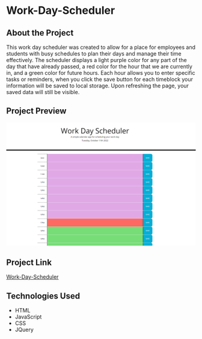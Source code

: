 # Work-Day-Scheduler

## About the Project

This work day scheduler was created to allow for a place for employees and students with busy schedules to plan their days and manage their time effectively. The scheduler displays a light purple color for any part of the day that have already passed, a red color for the hour that we are currently in, and a green color for future hours. Each hour allows you to enter specific tasks or reminders, when you click the save button for each timeblock your information will be saved to local storage. Upon refreshing the page, your saved data will still be visible. 

## Project Preview 

![Scheduler](/assets/workdayscheduler.PNG)

## Project Link

[Work-Day-Scheduler](https://estilbee.github.io/Work-Day-Scheduler/)

## Technologies Used
- HTML
- JavaScript
- CSS
- JQuery
